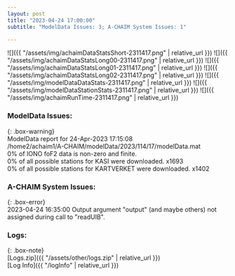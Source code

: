 ```yaml
---
layout: post
title: "2023-04-24 17:00:00"
subtitle: "ModelData Issues: 3; A-CHAIM System Issues: 1"

---
```


![]({{ "/assets/img/achaimDataStatsShort-2311417.png" | relative_url }})
![]({{ "/assets/img/achaimDataStatsLong00-2311417.png" | relative_url }})
![]({{ "/assets/img/achaimDataStatsLong01-2311417.png" | relative_url }})
![]({{ "/assets/img/achaimDataStatsLong02-2311417.png" | relative_url }})
![]({{ "/assets/img/modelDataDataStats-2311417.png" | relative_url }})
![]({{ "/assets/img/modelDataStationStats-2311417.png" | relative_url }})
![]({{ "/assets/img/achaimRunTime-2311417.png" | relative_url }})


### ModelData Issues:  
  
{: .box-warning}  
 ModelData report for 24-Apr-2023 17:15:08   
 /home2/achaim1/A-CHAIM/modelData/2023/114/17/modelData.mat   
 0% of IONO foF2 data is non-zero and finite.   
 0% of all possible stations for KASI were downloaded. x1693   
 0% of all possible stations for KARTVERKET were downloaded. x1402   
  
### A-CHAIM System Issues:  
  
{: .box-error}  
2023-04-24 16:35:00 Output argument "output" (and maybe others) not assigned during call to "readUIB".  

### Logs:  
  
{: .box-note}  
[Logs.zip]({{ "/assets/other/logs.zip" | relative_url }})  
[Log Info]({{ "/logInfo" | relative_url }})  
